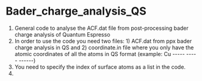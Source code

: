 # Bader_charge_analysis_QS
1. General code to analyse the ACF.dat file from post-processing bader charge analysis of Quantum Espresso
2. In order to use the code you need two files: 1) ACF.dat from ppx bader charge analysis in QS and 2) coordinate.in file where you only have the atomic coordinates of all the atoms in QS format (example: Cu ----- ----- ------)
3. You need to specify the index of surface atoms as a list in the code. 
4.     
